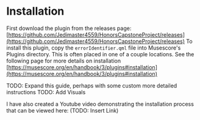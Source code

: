# Installation
First download the plugin from the releases page: [https://github.com/Jedimaster4559/HonorsCapstoneProject/releases](https://github.com/Jedimaster4559/HonorsCapstoneProject/releases)
To install this plugin, copy the `errorIdentifier.qml` file into Musescore's Plugins directory. This is often placed in one of a couple locations. See the following page for more details on installation [https://musescore.org/en/handbook/3/plugins#installation](https://musescore.org/en/handbook/3/plugins#installation)

TODO: Expand this guide, perhaps with some custom more detailed instructions
TODO: Add Visuals

I have also created a Youtube video demonstrating the installation process that can be viewed here: (TODO: Insert Link)
